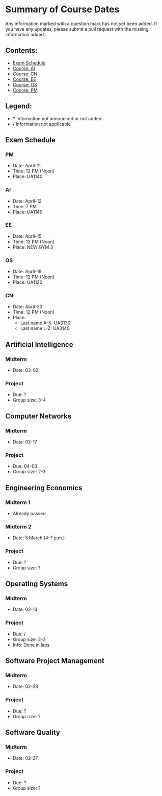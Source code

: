 # Summary of Course Dates

Any information marked with a question mark has not yet been added.
If you have any updates, please submit a pull request with the missing
information added.

## Contents:
- [Exam Schedule](#exam-schedule)
- [Course: AI](#artificial-intelligence)
- [Course: CN](#computer-networks)
- [Course: EE](#engineering-economics)
- [Course: OS](#operating-systems)
- [Course: PM](#software-project-management)

## Legend:
- ? Information not announced or not added
- / Information not applicable

## Exam Schedule

### PM
  * Date: April-11
  * Time: 12 PM (Noon)
  * Place: UA1140
  
### AI
  * Date: April-12
  * Time: 7 PM
  * Place: UA1140
  
### EE
  * Date: April-15
  * Time: 12 PM (Noon)
  * Place: NEW GYM 3

### OS
  * Date: April-19
  * Time: 12 PM (Noon)
  * Place: UA1120

### CN
  * Date: April-20
  * Time: 12 PM (Noon)
  * Place:
    * Last name A-K: UA3130
    * Last name L-Z: UA3140

## Artificial Intelligence

### Midterm

  * Date: 03-02

### Project

  * Due: ?
  * Group size: 3-4

## Computer Networks

### Midterm

  * Date: 02-17

### Project

  * Due: 04-03
  * Group size: 2-3

## Engineering Economics

### Midterm 1

  * Already passed

### Midterm 2
  
  * Date: 5 March (4-7 p.m.)

### Project

  * Due: ?
  * Group size: ?
  

## Operating Systems

### Midterm

  * Date: 02-13

### Project

  * Due: /
  * Group size: 2-3
  * Info: Done in labs

## Software Project Management

### Midterm

  * Date: 02-28

### Project

  * Due: ?
  * Group size: ?

## Software Quality

### Midterm

  * Date: 02-27

### Project

  * Due: ?
  * Group size: ?
